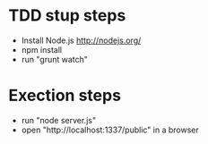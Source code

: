 TDD stup steps
==================
- Install Node.js http://nodejs.org/
- npm install
- run "grunt watch"

Exection steps
==================
- run "node server.js"
- open "http://localhost:1337/public" in a browser
